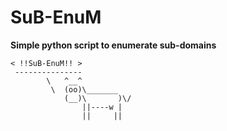 # SuB-EnuM

**Simple python script to enumerate sub-domains**

```
< !!SuB-EnuM!! >
 ---------------
        \   ^__^
         \  (oo)\_______
            (__)\       )\/
                ||----w |
                ||     ||
```

